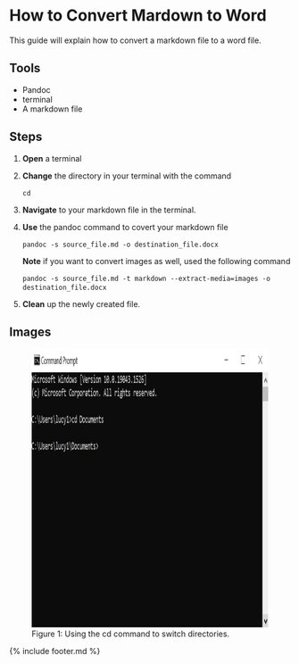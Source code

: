 # How to Convert Mardown to Word

This guide will explain how to convert a markdown file to a word
file.

## Tools

- Pandoc
- terminal
- A markdown file

## Steps

1. **Open** a terminal
2. **Change** the directory in your terminal with the command

    ``` linux
    cd
    ```

3. **Navigate** to your markdown file in the terminal.
4. **Use** the pandoc command to covert your markdown file

    ``` linux
    pandoc -s source_file.md -o destination_file.docx
    ```

    **Note** if you want to convert images as well, used the following command

    ``` linux
    pandoc -s source_file.md -t markdown --extract-media=images -o destination_file.docx
    ```

5. **Clean** up the newly created file.

## Images

<figure>
   <img src="images/cd.JPG" alt="cd Command" width="600" height="500">
   <figcaption>Figure 1:  Using the cd command to switch directories.</figcaption>
</figure>

{% include footer.md %}

